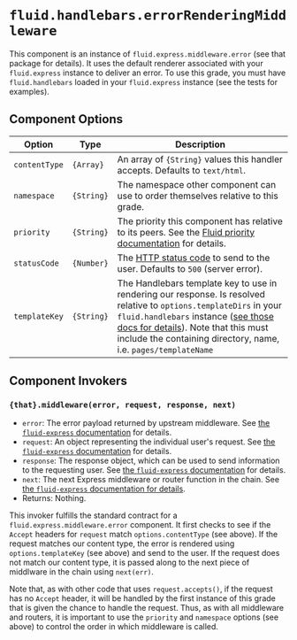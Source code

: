 # `fluid.handlebars.errorRenderingMiddleware`

This component is an instance of `fluid.express.middleware.error` (see that package for details).  It uses the default
renderer associated with your `fluid.express` instance to deliver an error.  To use this grade, you must have
`fluid.handlebars` loaded in your `fluid.express` instance (see the tests for examples).

## Component Options

| Option        | Type       | Description |
| ------------- | ---------- | ----------- |
| `contentType` | `{Array}`  | An array of `{String}` values this handler accepts.  Defaults to `text/html`.|
| `namespace`   | `{String}` | The namespace other component can use to order themselves relative to this grade.  |
| `priority`    | `{String}` | The priority this component has relative to its peers.  See the [Fluid priority documentation](http://docs.fluidproject.org/infusion/development/Priorities.html) for details. |
| `statusCode`  | `{Number}` | The [HTTP status code](https://en.wikipedia.org/wiki/List_of_HTTP_status_codes) to send to the user.  Defaults to `500` (server error). |
| `templateKey` | `{String}` | The Handlebars template key to use in rendering our response.  Is resolved relative to `options.templateDirs` in your `fluid.handlebars` instance ([see those docs for details](handlebars.md)).  Note that this must include the containing directory, name, i.e. `pages/templateName`|

## Component Invokers

### `{that}.middleware(error, request, response, next)`

* `error`: The error payload returned by upstream middleware.  See [the `fluid-express`
  documentation](https://github.com/fluid-project/fluid-express/blob/main/docs/middleware.md#error-handling-middleware)
  for details.
* `request`: An object representing the individual user's request.  See [the `fluid-express`
  documentation](https://github.com/fluid-project/fluid-express/blob/main/docs/express.md#the-express-request-object) for
  details.
* `response`: The response object, which can be used to send information to the requesting user.  See [the
  `fluid-express`
  documentation](https://github.com/fluid-project/fluid-express/blob/main/docs/express.md#the-express-response-object)
  for details.
* `next`: The next Express middleware or router function in the chain.  See [the `fluid-express` documentation for
  details](https://github.com/fluid-project/fluid-express/blob/main/docs/middleware.md#what-is-middleware).
* Returns: Nothing.

This invoker fulfills the standard contract for a `fluid.express.middleware.error` component.  It first checks to see
if the `Accept` headers for `request` match `options.contentType` (see above).  If the request matches our content type,
the error is rendered using `options.templateKey` (see above) and send to the user.  If the request does not match our
content type, it is passed along to the next piece of middlware in the chain using `next(err)`.

Note that, as with other code that uses `request.accepts()`, if the request has no `Accept` header, it will be handled
by the first instance of this grade that is given the chance to handle the request.  Thus, as with all middleware and
routers, it is important to use the `priority` and `namespace` options (see above) to control the order in which
middleware is called.
